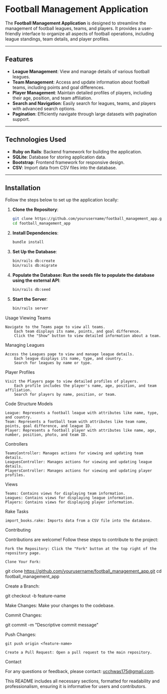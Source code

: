 # Football Management Application

The **Football Management Application** is designed to streamline the management of football leagues, teams, and players. It provides a user-friendly interface to organize all aspects of football operations, including league standings, team details, and player profiles.

---

## Features

- **League Management**: View and manage details of various football leagues.
- **Team Management**: Access and update information about football teams, including points and goal differences.
- **Player Management**: Maintain detailed profiles of players, including their age, position, and team affiliation.
- **Search and Navigation**: Easily search for leagues, teams, and players with advanced search options.
- **Pagination**: Efficiently navigate through large datasets with pagination support.

---

## Technologies Used

- **Ruby on Rails**: Backend framework for building the application.
- **SQLite**: Database for storing application data.
- **Bootstrap**: Frontend framework for responsive design.
- **CSV**: Import data from CSV files into the database.

---

## Installation

Follow the steps below to set up the application locally:

1. **Clone the Repository**:
   ```bash
   git clone https://github.com/yourusername/football_management_app.git
   cd football_management_app
2. **Install Dependencies**:
    ```bash
    bundle install

3. **Set Up the Database**:
    ```bash 
    bin/rails db:create
    bin/rails db:migrate

4. **Populate the Database: Run the seeds file to populate the database using the external API**:
    ```bash
    bin/rails db:seed

5. **Start the Server**:
    ```bash
    bin/rails server

Usage
Viewing Teams

    Navigate to the Teams page to view all teams.
        Each team displays its name, points, and goal difference.
        Click the "Show" button to view detailed information about a team.

Managing Leagues

    Access the Leagues page to view and manage league details.
        Each league displays its name, type, and country.
        Search for leagues by name or type.

Player Profiles

    Visit the Players page to view detailed profiles of players.
        Each profile includes the player's name, age, position, and team affiliation.
        Search for players by name, position, or team.

Code Structure
Models

    League: Represents a football league with attributes like name, type, and country.
    Team: Represents a football team with attributes like team name, points, goal difference, and league ID.
    Player: Represents a football player with attributes like name, age, number, position, photo, and team ID.

Controllers

    TeamsController: Manages actions for viewing and updating team details.
    LeaguesController: Manages actions for viewing and updating league details.
    PlayersController: Manages actions for viewing and updating player profiles.

Views

    Teams: Contains views for displaying team information.
    Leagues: Contains views for displaying league information.
    Players: Contains views for displaying player information.

Rake Tasks

    import_books.rake: Imports data from a CSV file into the database.

Contributing

Contributions are welcome! Follow these steps to contribute to the project:

    Fork the Repository: Click the "Fork" button at the top right of the repository page.

    Clone Your Fork:

git clone https://github.com/yourusername/football_management_app.git
cd football_management_app

Create a Branch:

git checkout -b feature-name

Make Changes: Make your changes to the codebase.

Commit Changes:

git commit -m "Descriptive commit message"

Push Changes:

    git push origin <feature-name>

    Create a Pull Request: Open a pull request to the main repository.

Contact

For any questions or feedback, please contact: ucchwas175@gmail.com.


This README includes all necessary sections, formatted for readability and professionalism, ensuring it is informative for users and contributors.

